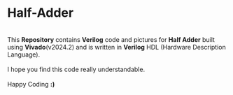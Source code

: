 # Half-Adder
<br>
This <b>Repository</b> contains <b>Verilog</b> code and pictures for <b>Half Adder</b> built using <b>Vivado</b>(v2024.2) and is written in <b>Verilog</b> HDL (Hardware Description Language).
<br><br>
I hope you find this code really understandable.
<br><br>
Happy Coding <b>:)</b>
